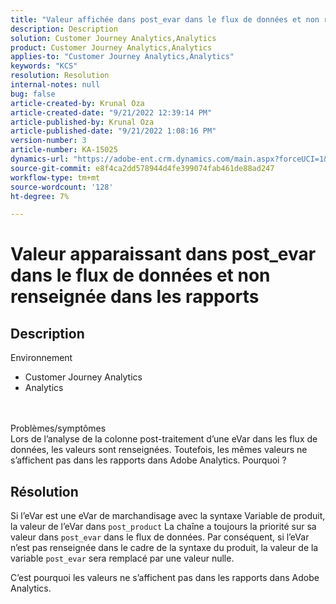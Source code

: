 ```yaml
---
title: "Valeur affichée dans post_evar dans le flux de données et non renseignée dans les rapports"
description: Description
solution: Customer Journey Analytics,Analytics
product: Customer Journey Analytics,Analytics
applies-to: "Customer Journey Analytics,Analytics"
keywords: "KCS"
resolution: Resolution
internal-notes: null
bug: false
article-created-by: Krunal Oza
article-created-date: "9/21/2022 12:39:14 PM"
article-published-by: Krunal Oza
article-published-date: "9/21/2022 1:08:16 PM"
version-number: 3
article-number: KA-15025
dynamics-url: "https://adobe-ent.crm.dynamics.com/main.aspx?forceUCI=1&pagetype=entityrecord&etn=knowledgearticle&id=68fc6364-aa39-ed11-9db0-0022480867bd"
source-git-commit: e8f4ca2dd578944d4fe399074fab461de88ad247
workflow-type: tm+mt
source-wordcount: '128'
ht-degree: 7%

---
```


# Valeur apparaissant dans post_evar dans le flux de données et non renseignée dans les rapports

## Description

Environnement<br>
- Customer Journey Analytics
- Analytics

<br> <br>Problèmes/symptômes<br>
Lors de l’analyse de la colonne post-traitement d’une eVar dans les flux de données, les valeurs sont renseignées. Toutefois, les mêmes valeurs ne s’affichent pas dans les rapports dans Adobe Analytics. Pourquoi ?




## Résolution


Si l’eVar est une eVar de marchandisage avec la syntaxe Variable de produit, la valeur de l’eVar dans `post_product` La chaîne a toujours la priorité sur sa valeur dans `post_evar` dans le flux de données. Par conséquent, si l’eVar n’est pas renseignée dans le cadre de la syntaxe du produit, la valeur de la variable `post_evar` sera remplacé par une valeur nulle.

C’est pourquoi les valeurs ne s’affichent pas dans les rapports dans Adobe Analytics.
